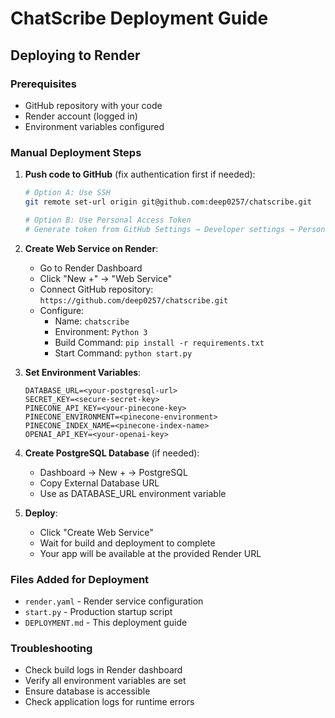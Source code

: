 # ChatScribe Deployment Guide

## Deploying to Render

### Prerequisites
- GitHub repository with your code
- Render account (logged in)
- Environment variables configured

### Manual Deployment Steps

1. **Push code to GitHub** (fix authentication first if needed):
   ```bash
   # Option A: Use SSH
   git remote set-url origin git@github.com:deep0257/chatscribe.git
   
   # Option B: Use Personal Access Token
   # Generate token from GitHub Settings → Developer settings → Personal access tokens
   ```

2. **Create Web Service on Render**:
   - Go to Render Dashboard
   - Click "New +" → "Web Service"
   - Connect GitHub repository: `https://github.com/deep0257/chatscribe.git`
   - Configure:
     - Name: `chatscribe`
     - Environment: `Python 3`
     - Build Command: `pip install -r requirements.txt`
     - Start Command: `python start.py`

3. **Set Environment Variables**:
   ```
   DATABASE_URL=<your-postgresql-url>
   SECRET_KEY=<secure-secret-key>
   PINECONE_API_KEY=<your-pinecone-key>
   PINECONE_ENVIRONMENT=<pinecone-environment>
   PINECONE_INDEX_NAME=<pinecone-index-name>
   OPENAI_API_KEY=<your-openai-key>
   ```

4. **Create PostgreSQL Database** (if needed):
   - Dashboard → New + → PostgreSQL
   - Copy External Database URL
   - Use as DATABASE_URL environment variable

5. **Deploy**:
   - Click "Create Web Service"
   - Wait for build and deployment to complete
   - Your app will be available at the provided Render URL

### Files Added for Deployment
- `render.yaml` - Render service configuration
- `start.py` - Production startup script
- `DEPLOYMENT.md` - This deployment guide

### Troubleshooting
- Check build logs in Render dashboard
- Verify all environment variables are set
- Ensure database is accessible
- Check application logs for runtime errors

